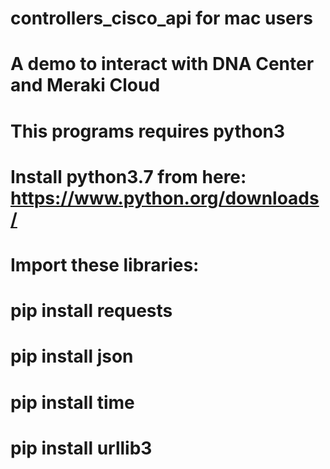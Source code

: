 # controllers_cisco_api for mac users
# A demo to interact with DNA Center and Meraki Cloud
# This programs requires python3
# Install python3.7 from here: https://www.python.org/downloads/

# Import these libraries:
# pip install requests 
# pip install json
# pip install time
# pip install urllib3


